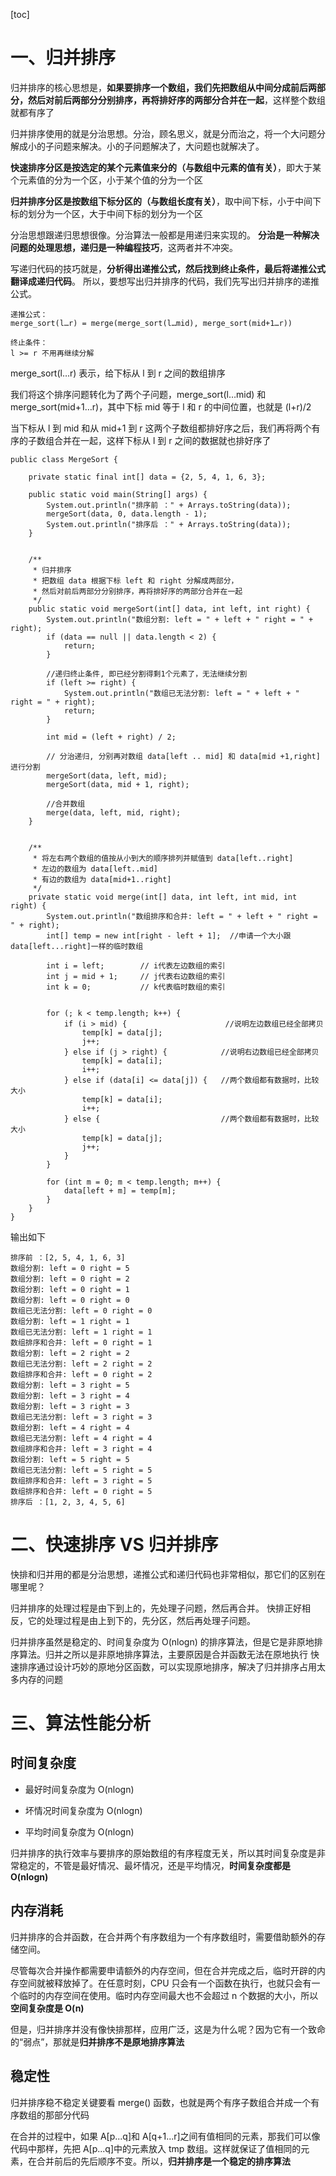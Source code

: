 [toc]





# 一、归并排序



归并排序的核心思想是，**如果要排序一个数组，我们先把数组从中间分成前后两部分，然后对前后两部分分别排序，再将排好序的两部分合并在一起**，这样整个数组就都有序了





归并排序使用的就是分治思想。分治，顾名思义，就是分而治之，将一个大问题分解成小的子问题来解决。小的子问题解决了，大问题也就解决了。



**快速排序分区是按选定的某个元素值来分的（与数组中元素的值有关）**，即大于某个元素值的分为一个区，小于某个值的分为一个区

**归并排序分区是按数组下标分区的（与数组长度有关）**，取中间下标，小于中间下标的划分为一个区，大于中间下标的划分为一个区



分治思想跟递归思想很像。分治算法一般都是用递归来实现的。
**分治是一种解决问题的处理思想，递归是一种编程技巧**，这两者并不冲突。



写递归代码的技巧就是，**分析得出递推公式，然后找到终止条件，最后将递推公式翻译成递归代码**。
所以，要想写出归并排序的代码，我们先写出归并排序的递推公式。

```
递推公式：
merge_sort(l…r) = merge(merge_sort(l…mid), merge_sort(mid+1…r))

终止条件：
l >= r 不用再继续分解
```



merge_sort(l…r) 表示，给下标从 l 到 r 之间的数组排序

我们将这个排序问题转化为了两个子问题，merge_sort(l…mid) 和 merge_sort(mid+1…r)，其中下标 mid 等于 l 和 r 的中间位置，也就是 (l+r)/2

当下标从 l 到 mid 和从 mid+1 到 r 这两个子数组都排好序之后，我们再将两个有序的子数组合并在一起，这样下标从 l 到 r 之间的数据就也排好序了





```
public class MergeSort {

    private static final int[] data = {2, 5, 4, 1, 6, 3};

    public static void main(String[] args) {
        System.out.println("排序前 ：" + Arrays.toString(data));
        mergeSort(data, 0, data.length - 1);
        System.out.println("排序后 ：" + Arrays.toString(data));
    }


    /**
     * 归并排序
     * 把数组 data 根据下标 left 和 right 分解成两部分，
     * 然后对前后两部分分别排序，再将排好序的两部分合并在一起
     */
    public static void mergeSort(int[] data, int left, int right) {
        System.out.println("数组分割: left = " + left + " right = " + right);
        if (data == null || data.length < 2) {
            return;
        }

        //递归终止条件, 即已经分割得剩1个元素了，无法继续分割
        if (left >= right) {
            System.out.println("数组已无法分割: left = " + left + " right = " + right);
            return;
        }

        int mid = (left + right) / 2;

        // 分治递归, 分别再对数组 data[left .. mid] 和 data[mid +1,right] 进行分割
        mergeSort(data, left, mid);
        mergeSort(data, mid + 1, right);

        //合并数组
        merge(data, left, mid, right);
    }


    /**
     * 将左右两个数组的值按从小到大的顺序排列并赋值到 data[left..right]
     * 左边的数组为 data[left..mid]
     * 有边的数组为 data[mid+1..right]
     */
    private static void merge(int[] data, int left, int mid, int right) {
        System.out.println("数组排序和合并: left = " + left + " right = " + right);
        int[] temp = new int[right - left + 1];  //申请一个大小跟data[left...right]一样的临时数组

        int i = left;        // i代表左边数组的索引
        int j = mid + 1;     // j代表右边数组的索引
        int k = 0;           // k代表临时数组的索引


        for (; k < temp.length; k++) {
            if (i > mid) {                      //说明左边数组已经全部拷贝
                temp[k] = data[j];
                j++;
            } else if (j > right) {            //说明右边数组已经全部拷贝
                temp[k] = data[i];
                i++;
            } else if (data[i] <= data[j]) {   //两个数组都有数据时，比较大小
                temp[k] = data[i];
                i++;
            } else {                           //两个数组都有数据时，比较大小
                temp[k] = data[j];
                j++;
            }
        }

        for (int m = 0; m < temp.length; m++) {
            data[left + m] = temp[m];
        }
    }
}
```



输出如下

```
排序前 ：[2, 5, 4, 1, 6, 3]
数组分割: left = 0 right = 5
数组分割: left = 0 right = 2
数组分割: left = 0 right = 1
数组分割: left = 0 right = 0
数组已无法分割: left = 0 right = 0
数组分割: left = 1 right = 1
数组已无法分割: left = 1 right = 1
数组排序和合并: left = 0 right = 1
数组分割: left = 2 right = 2
数组已无法分割: left = 2 right = 2
数组排序和合并: left = 0 right = 2
数组分割: left = 3 right = 5
数组分割: left = 3 right = 4
数组分割: left = 3 right = 3
数组已无法分割: left = 3 right = 3
数组分割: left = 4 right = 4
数组已无法分割: left = 4 right = 4
数组排序和合并: left = 3 right = 4
数组分割: left = 5 right = 5
数组已无法分割: left = 5 right = 5
数组排序和合并: left = 3 right = 5
数组排序和合并: left = 0 right = 5
排序后 ：[1, 2, 3, 4, 5, 6]
```







# 二、快速排序 VS 归并排序



快排和归并用的都是分治思想，递推公式和递归代码也非常相似，那它们的区别在哪里呢？

归并排序的处理过程是由下到上的，先处理子问题，然后再合并。
快排正好相反，它的处理过程是由上到下的，先分区，然后再处理子问题。

归并排序虽然是稳定的、时间复杂度为 O(nlogn) 的排序算法，但是它是非原地排序算法。归并之所以是非原地排序算法，主要原因是合并函数无法在原地执行
快速排序通过设计巧妙的原地分区函数，可以实现原地排序，解决了归并排序占用太多内存的问题





# 三、算法性能分析



## 时间复杂度



- 最好时间复杂度为  O(nlogn)

- 坏情况时间复杂度为 O(nlogn)

- 平均时间复杂度为 O(nlogn)


归并排序的执行效率与要排序的原始数组的有序程度无关，所以其时间复杂度是非常稳定的，不管是最好情况、最坏情况，还是平均情况，**时间复杂度都是 O(nlogn)**



## 内存消耗

归并排序的合并函数，在合并两个有序数组为一个有序数组时，需要借助额外的存储空间。

尽管每次合并操作都需要申请额外的内存空间，但在合并完成之后，临时开辟的内存空间就被释放掉了。在任意时刻，CPU 只会有一个函数在执行，也就只会有一个临时的内存空间在使用。临时内存空间最大也不会超过 n 个数据的大小，所以**空间复杂度是 O(n)**

但是，归并排序并没有像快排那样，应用广泛，这是为什么呢？因为它有一个致命的“弱点”，那就是**归并排序不是原地排序算法**



## 稳定性

归并排序稳不稳定关键要看 merge() 函数，也就是两个有序子数组合并成一个有序数组的那部分代码

在合并的过程中，如果 A[p...q]和 A[q+1...r]之间有值相同的元素，那我们可以像代码中那样，先把 A[p...q]中的元素放入 tmp 数组。这样就保证了值相同的元素，在合并前后的先后顺序不变。所以，**归并排序是一个稳定的排序算法**
